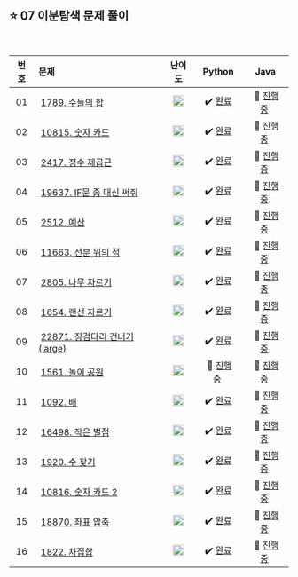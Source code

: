 
## ⭐️ 07 이분탐색 문제 풀이

<br>

| **번호** | **문제** | **난이도** | **Python** | **Java** |
|:--------:|:--------|:----------:|:----------:|:--------:|
| 01 | &nbsp;[1789. 수들의 합](https://www.acmicpc.net/problem/1789)&nbsp;&nbsp; | &nbsp;&nbsp;<img src="https://github.com/yuuforest/Baekjoon/assets/97596022/16c246cd-0ac7-4c70-8e59-ae53094efefd" width="20"/>&nbsp;&nbsp; | &nbsp;✔️ [완료](https://github.com/yuuforest/Algorithm/blob/main/02%20%EB%B0%B1%EC%A4%80/07%20%EC%9D%B4%EB%B6%84%ED%83%90%EC%83%89/Python/Prob1789.py)&nbsp; | &nbsp;💬 [진행 중]()&nbsp; |
| 02 | &nbsp;[10815. 숫자 카드](https://www.acmicpc.net/problem/10815)&nbsp;&nbsp; | &nbsp;&nbsp;<img src="https://github.com/yuuforest/Baekjoon/assets/97596022/16c246cd-0ac7-4c70-8e59-ae53094efefd" width="20"/>&nbsp;&nbsp; | &nbsp;✔️ [완료](https://github.com/yuuforest/Algorithm/blob/main/02%20%EB%B0%B1%EC%A4%80/07%20%EC%9D%B4%EB%B6%84%ED%83%90%EC%83%89/Python/Prob10815.py)&nbsp; | &nbsp;💬 [진행 중]()&nbsp; |
| 03 | &nbsp;[2417. 정수 제곱근](https://www.acmicpc.net/problem/2417)&nbsp;&nbsp; | &nbsp;&nbsp;<img src="https://github.com/yuuforest/Baekjoon/assets/97596022/3c7e9f4b-e603-404f-b612-258d66475421" width="20"/>&nbsp;&nbsp; | &nbsp;✔️ [완료](https://github.com/yuuforest/Algorithm/blob/main/02%20%EB%B0%B1%EC%A4%80/07%20%EC%9D%B4%EB%B6%84%ED%83%90%EC%83%89/Python/Prob2417.py)&nbsp; | &nbsp;💬 [진행 중]()&nbsp; |
| 04 | &nbsp;[19637. IF문 좀 대신 써줘](https://www.acmicpc.net/problem/19637)&nbsp;&nbsp; | &nbsp;&nbsp;<img src="https://github.com/yuuforest/Baekjoon/assets/97596022/07accbcc-b7bc-4a50-a82e-37f90db6a48f" width="20"/>&nbsp;&nbsp; | &nbsp;✔️ [완료](https://github.com/yuuforest/Algorithm/blob/main/02%20%EB%B0%B1%EC%A4%80/07%20%EC%9D%B4%EB%B6%84%ED%83%90%EC%83%89/Python/Prob19637.py)&nbsp; | &nbsp;💬 [진행 중]()&nbsp; |
| 05 | &nbsp;[2512. 예산](https://www.acmicpc.net/problem/2512)&nbsp;&nbsp; | &nbsp;&nbsp;<img src="https://github.com/yuuforest/Baekjoon/assets/97596022/0d140fe9-b265-452d-812a-c474404888d7" width="20"/>&nbsp;&nbsp; | &nbsp;✔️ [완료](https://github.com/yuuforest/Algorithm/blob/main/02%20%EB%B0%B1%EC%A4%80/07%20%EC%9D%B4%EB%B6%84%ED%83%90%EC%83%89/Python/Prob2512.py)&nbsp; | &nbsp;💬 [진행 중]()&nbsp; |
| 06 | &nbsp;[11663. 선분 위의 점](https://www.acmicpc.net/problem/11663)&nbsp;&nbsp; | &nbsp;&nbsp;<img src="https://github.com/yuuforest/Baekjoon/assets/97596022/07accbcc-b7bc-4a50-a82e-37f90db6a48f" width="20"/>&nbsp;&nbsp; | &nbsp;✔️ [완료](https://github.com/yuuforest/Algorithm/blob/main/02%20%EB%B0%B1%EC%A4%80/07%20%EC%9D%B4%EB%B6%84%ED%83%90%EC%83%89/Python/Prob11663.py)&nbsp; | &nbsp;💬 [진행 중]()&nbsp; |
| 07 | &nbsp;[2805. 나무 자르기](https://www.acmicpc.net/problem/2805)&nbsp;&nbsp; | &nbsp;&nbsp;<img src="https://github.com/yuuforest/Baekjoon/assets/97596022/0d140fe9-b265-452d-812a-c474404888d7" width="20"/>&nbsp;&nbsp; | &nbsp;✔️ [완료](https://github.com/yuuforest/Algorithm/blob/main/02%20%EB%B0%B1%EC%A4%80/07%20%EC%9D%B4%EB%B6%84%ED%83%90%EC%83%89/Python/Prob2805.py)&nbsp; | &nbsp;💬 [진행 중]()&nbsp; |
| 08 | &nbsp;[1654. 랜선 자르기](https://www.acmicpc.net/problem/1654)&nbsp;&nbsp; | &nbsp;&nbsp;<img src="https://github.com/yuuforest/Baekjoon/assets/97596022/0d140fe9-b265-452d-812a-c474404888d7" width="20"/>&nbsp;&nbsp; | &nbsp;✔️ [완료](https://github.com/yuuforest/Algorithm/blob/main/02%20%EB%B0%B1%EC%A4%80/07%20%EC%9D%B4%EB%B6%84%ED%83%90%EC%83%89/Python/Prob1654.py)&nbsp; | &nbsp;💬 [진행 중]()&nbsp; |
| 09 | &nbsp;[22871. 징검다리 건너기 (large)](https://www.acmicpc.net/problem/22871)&nbsp;&nbsp; | &nbsp;&nbsp;<img src="https://github.com/yuuforest/Baekjoon/assets/97596022/b865c934-26be-488e-aec2-cfaf969e1632" width="20"/>&nbsp;&nbsp; | &nbsp;✔️ [완료](https://github.com/yuuforest/Algorithm/blob/main/02%20%EB%B0%B1%EC%A4%80/07%20%EC%9D%B4%EB%B6%84%ED%83%90%EC%83%89/Python/Prob22871.py)&nbsp; | &nbsp;💬 [진행 중]()&nbsp; |
| 10 | &nbsp;[1561. 놀이 공원](https://www.acmicpc.net/problem/1561)&nbsp;&nbsp; | &nbsp;&nbsp;<img src="https://github.com/yuuforest/Baekjoon/assets/97596022/0623933e-9a3e-4ed2-9d39-f2a9820072b8" width="20"/>&nbsp;&nbsp; | &nbsp;💬 [진행 중](https://github.com/yuuforest/Algorithm/blob/main/02%20%EB%B0%B1%EC%A4%80/07%20%EC%9D%B4%EB%B6%84%ED%83%90%EC%83%89/Python/Prob1561.py)&nbsp; | &nbsp;💬 [진행 중]()&nbsp; |
| 11 | &nbsp;[1092. 배](https://www.acmicpc.net/problem/1092)&nbsp;&nbsp; | &nbsp;&nbsp;<img src="https://github.com/yuuforest/Baekjoon/assets/97596022/85149378-3937-4538-8a9b-1b178253c958" width="20"/>&nbsp;&nbsp; | &nbsp;✔️ [완료](https://github.com/yuuforest/Algorithm/blob/main/02%20%EB%B0%B1%EC%A4%80/07%20%EC%9D%B4%EB%B6%84%ED%83%90%EC%83%89/Python/Prob1092.py)&nbsp; | &nbsp;💬 [진행 중]()&nbsp; |
| 12 | &nbsp;[16498. 작은 벌점](https://www.acmicpc.net/problem/16498)&nbsp;&nbsp; | &nbsp;&nbsp;<img src="https://github.com/yuuforest/Baekjoon/assets/97596022/85149378-3937-4538-8a9b-1b178253c958" width="20"/>&nbsp;&nbsp; | &nbsp;✔️ [완료](https://github.com/yuuforest/Algorithm/blob/main/02%20%EB%B0%B1%EC%A4%80/07%20%EC%9D%B4%EB%B6%84%ED%83%90%EC%83%89/Python/Prob16498.py)&nbsp; | &nbsp;💬 [진행 중]()&nbsp; |
| 13 | &nbsp;[1920. 수 찾기](https://www.acmicpc.net/problem/1920)&nbsp;&nbsp; | &nbsp;&nbsp;<img src="https://github.com/yuuforest/Baekjoon/assets/97596022/3c7e9f4b-e603-404f-b612-258d66475421" width="20"/>&nbsp;&nbsp; | &nbsp;✔️ [완료](https://github.com/yuuforest/Algorithm/blob/main/02%20%EB%B0%B1%EC%A4%80/07%20%EC%9D%B4%EB%B6%84%ED%83%90%EC%83%89/Python/Prob1920.py)&nbsp; | &nbsp;💬 [진행 중]()&nbsp; |
| 14 | &nbsp;[10816. 숫자 카드 2](https://www.acmicpc.net/problem/10816)&nbsp;&nbsp; | &nbsp;&nbsp;<img src="https://github.com/yuuforest/Baekjoon/assets/97596022/3c7e9f4b-e603-404f-b612-258d66475421" width="20"/>&nbsp;&nbsp; | &nbsp;✔️ [완료](https://github.com/yuuforest/Algorithm/blob/main/02%20%EB%B0%B1%EC%A4%80/07%20%EC%9D%B4%EB%B6%84%ED%83%90%EC%83%89/Python/Prob10816.py)&nbsp; | &nbsp;💬 [진행 중]()&nbsp; |
| 15 | &nbsp;[18870. 좌표 압축](https://www.acmicpc.net/problem/18870)&nbsp;&nbsp; | &nbsp;&nbsp;<img src="https://github.com/yuuforest/Baekjoon/assets/97596022/0d140fe9-b265-452d-812a-c474404888d7" width="20"/>&nbsp;&nbsp; | &nbsp;✔️ [완료](https://github.com/yuuforest/Algorithm/blob/main/02%20%EB%B0%B1%EC%A4%80/07%20%EC%9D%B4%EB%B6%84%ED%83%90%EC%83%89/Python/Prob18870.py)&nbsp; | &nbsp;💬 [진행 중]()&nbsp; |
| 16 | &nbsp;[1822. 차집합](https://www.acmicpc.net/problem/1822)&nbsp;&nbsp; | &nbsp;&nbsp;<img src="https://github.com/yuuforest/Baekjoon/assets/97596022/3c7e9f4b-e603-404f-b612-258d66475421" width="20"/>&nbsp;&nbsp; | &nbsp;✔️ [완료](https://github.com/yuuforest/Algorithm/blob/main/02%20%EB%B0%B1%EC%A4%80/07%20%EC%9D%B4%EB%B6%84%ED%83%90%EC%83%89/Python/Prob1822.py)&nbsp; | &nbsp;💬 [진행 중]()&nbsp; |


